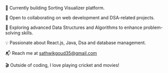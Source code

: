 🚀 Currently building Sorting Visualizer platform.

🤝 Open to collaborating on web development and DSA-related projects.

📖 Exploring advanced Data Structures and Algorithms to enhance problem-solving skills.

💡 Passionate about React.js, Java, Dsa and database management.

📬 Reach me at sathwikgoud35@gmail.com

🎬 Outside of coding, I love playing cricket and movies!
<!---
Sathwik033/Sathwik033 is a ✨ special ✨ repository because its `README.md` (this file) appears on your GitHub profile.
You can click the Preview link to take a look at your changes.
--->
